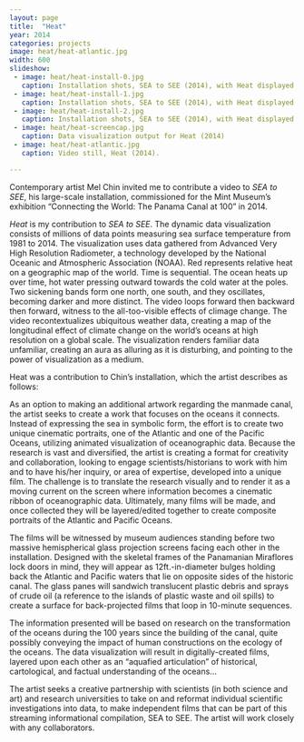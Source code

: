 ```yaml
---
layout: page
title:  "Heat"
year: 2014
categories: projects
image: heat/heat-atlantic.jpg
width: 600
slideshow:
 - image: heat/heat-install-0.jpg
   caption: Installation shots, SEA to SEE (2014), with Heat displayed on the concave screen.
 - image: heat/heat-install-1.jpg
   caption: Installation shots, SEA to SEE (2014), with Heat displayed on the concave screen.
 - image: heat/heat-install-2.jpg
   caption: Installation shots, SEA to SEE (2014), with Heat displayed on the concave screen.
 - image: heat/heat-screencap.jpg
   caption: Data visualization output for Heat (2014)
 - image: heat/heat-atlantic.jpg
   caption: Video still, Heat (2014).

---
```

Contemporary artist Mel Chin invited me to contribute a video to *SEA to SEE*, his large-scale installation, commissioned for the Mint Museum’s exhibition “Connecting the World: The Panama Canal at 100” in 2014. 

*Heat* is my contribution to *SEA to SEE*. The dynamic data visualization  consists of millions of data points measuring sea surface temperature from 1981 to 2014. The visualization uses data gathered from Advanced Very High Resolution Radiometer, a technology developed by the National Oceanic and Atmospheric Association (NOAA). Red represents relative heat on a geographic map of the world. Time is sequential. The ocean heats up over time, hot water pressing outward towards the cold water at the poles. Two sickening bands form one north, one south, and they oscillates, becoming darker and more distinct. The video loops forward then backward then forward, witness to the all-too-visible effects of climage change. The video recontextualizes ubiquitous weather data,  creating a map of the longitudinal effect of climate change on the world’s oceans at high resolution on a global scale. The visualization renders familiar data unfamiliar, creating an aura as alluring as it is disturbing, and pointing to the power of visualization as a medium. 

Heat was a contribution to Chin’s installation, which the artist describes as follows:

As an option to making an additional artwork regarding the manmade canal, the artist seeks to create a work that focuses on the oceans it connects. Instead of expressing the sea in symbolic form, the effort is to create two unique cinematic portraits, one of the Atlantic and one of the Pacific Oceans, utilizing animated visualization of oceanographic data. Because the research is vast and diversified, the artist is creating a format for creativity and collaboration, looking to engage scientists/historians to work with him and to have his/her inquiry, or area of expertise, developed into a unique film. The challenge is to translate the research visually and to render it as a moving current on the screen where information becomes a cinematic ribbon of oceanographic data. Ultimately, many films will be made, and once collected they will be layered/edited together to create composite portraits of the Atlantic and Pacific Oceans.

The films will be witnessed by museum audiences standing before two massive hemispherical glass projection screens facing each other in the installation. Designed with the skeletal frames of the Panamanian Miraflores lock doors in mind, they will appear as 12ft.-in-diameter bulges holding back the Atlantic and Pacific waters that lie on opposite sides of the historic canal. The glass panes will sandwich translucent plastic debris and sprays of crude oil (a reference to the islands of plastic waste and oil spills) to create a surface for back-projected films that loop in 10-minute sequences.

The information presented will be based on research on the transformation of the oceans during the 100 years since the building of the canal, quite possibly conveying the impact of human constructions on the ecology of the oceans. The data visualization will result in digitally-created films, layered upon each other as an “aquafied articulation” of historical, cartological, and factual understanding of the oceans...

The artist seeks a creative partnership with scientists (in both science and art) and research universities to take on and reformat individual scientific investigations into data, to make independent films that can be part of this streaming informational compilation, SEA to SEE. The artist will work closely with any 
collaborators. 



